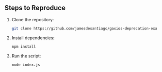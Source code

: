 ## Steps to Reproduce

1. Clone the repository:
   ```bash
   git clone https://github.com/jamesdesantiago/gaxios-deprecation-example.git

2. Install dependencies:
   ```bash
   npm install

3. Run the script:
   ```bash
   node index.js
